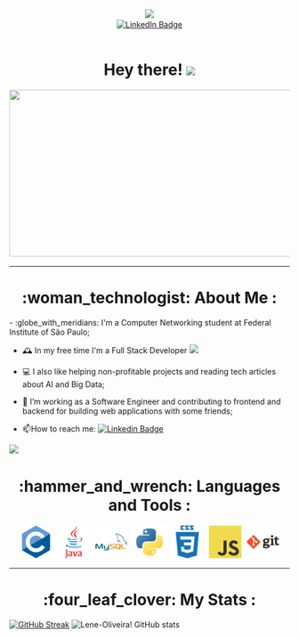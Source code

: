 
<div id="header" align="center">
 <img src="https://media0.giphy.com/media/f6hnhHkks8bk4jwjh3/giphy.gif?cid=6c09b95209a3292d012d0c7bf49d075bbd1acc807e6ca311&rid=giphy.gif&ct=s" width="250">
</div>
<div id="badges" align="center">
  <a href="https://www.linkedin.com/in/francilene-oliveira-0721b123a/ ">
    <img src="https://img.shields.io/badge/LinkedIn-blue?style=for-the-badge&logo=linkedin&logoColor=white" alt="LinkedIn Badge"/>
  </a>
  <div>
  <img src="https://komarev.com/ghpvc/?username=Lene-Oliveira&label=PROFILE+VIEWS&style=flat-square&color=yellowgreen" alt=""/>
    </div>
 </div>
 
<h1 align="center">
  Hey there!
  <img src="https://media.giphy.com/media/hvRJCLFzcasrR4ia7z/giphy.gif" width="30px"/>
</h1>


<div align="center">
  <img src="https://www.lambdatest.com/resources/images/Software-Test-Management.gif" width="600" height="300"/>
</div>

---

<h1 align="center">
 :woman_technologist: About Me :
</h1>
- :globe_with_meridians: I'm a Computer Networking student at Federal Institute of São Paulo; 

- :mantelpiece_clock: In my free time I'm a Full Stack Developer <img src="https://media.giphy.com/media/WUlplcMpOCEmTGBtBW/giphy.gif" width="50">

- :computer: I also like helping non-profitable projects and reading tech articles about AI and Big Data;

- :telescope: I’m working as a Software Engineer and contributing to frontend and backend for building web applications with some friends;

- :mailbox:How to reach me: [![Linkedin Badge](https://img.shields.io/badge/-LinkedIn-blue?style=flat&logo=Linkedin&logoColor=white)](https://www.linkedin.com/in/francilene-oliveira-0721b123a/)

 <a align="center">
 <img src="https://media.tenor.com/Q5dH7srnB6EAAAAj/capoo-bug-cat.gif" width="150" >
 </a>

<h1 align="center">
 :hammer_and_wrench: Languages and Tools :
</h1>

<div id="icons" align="center">
  <img src="https://github.com/devicons/devicon/blob/master/icons/c/c-original.svg" title="C" alt="C" width="60" height+"60"/>&nbsp;
  <img src="https://github.com/devicons/devicon/blob/master/icons/java/java-original-wordmark.svg" title="Java" alt="Java" width="60" height="60"/>&nbsp;
  <img src="https://github.com/devicons/devicon/blob/master/icons/mysql/mysql-original-wordmark.svg" title="MySQL"  alt="MySQL" width="60" height="60"/>&nbsp;
  <img src="https://github.com/devicons/devicon/blob/master/icons/python/python-original.svg" title="python" alt="python" width="60" height+"60"/>&nbsp;
  <img src="https://github.com/devicons/devicon/blob/master/icons/css3/css3-plain-wordmark.svg"  title="CSS3" alt="CSS" width="60" height="60"/>&nbsp;
  <img src="https://github.com/devicons/devicon/blob/master/icons/javascript/javascript-original.svg" title="JavaScript" alt="JavaScript" width="60" height="60"/>&nbsp;
  <img src="https://github.com/devicons/devicon/blob/master/icons/git/git-original-wordmark.svg" title="Git" **alt="Git" width="60" height="60"/>
</div>

---
<h1 align="center">
:four_leaf_clover: My Stats :
</h1>
 
[![GitHub Streak](http://github-readme-streak-stats.herokuapp.com?user=Lene-Oliveira&theme=dark&background=000000)](https://git.io/streak-stats) ![Lene-Oliveira! GitHub stats](https://github-readme-stats.vercel.app/api?username=Lene-Oliveira&show_icons=true&theme=dracula)
